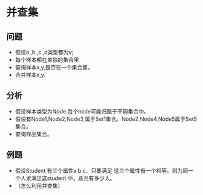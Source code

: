 # 并查集
## 问题
- 假设a ,b ,c ,d类型都为v;
- 每个样本都在单独的集合里
- 查询样本x,y,是否在一个集合里。
- 合并样本x,y.

## 分析
- 假设样本类型为Node.每个node可能归属于不同集合中。
- 假设有Node1,Node2,Node3,属于Set1集合。Node2,Node4,Node5属于Set5集合。
- 查询样品集合。




## 例题
- 假设Student 有三个属性a b c，只要满足 这三个属性有一个相等。则为同一个人求满足这student 中，总共有多少人。
- （怎么利用并查集）